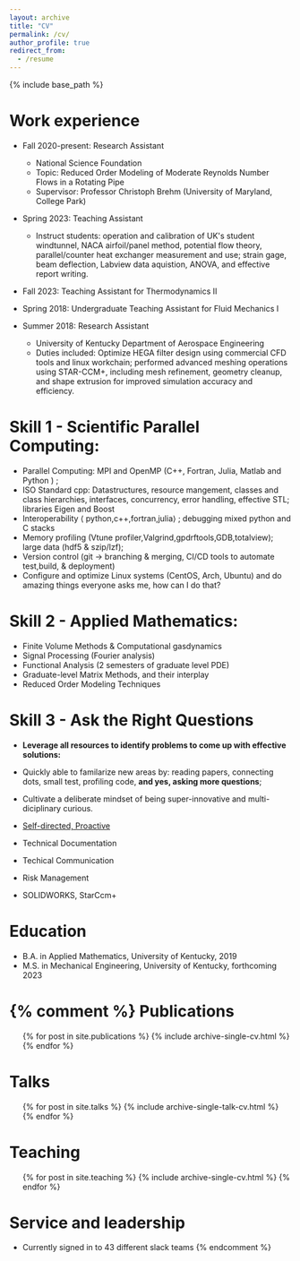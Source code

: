 ```yaml
---
layout: archive
title: "CV"
permalink: /cv/
author_profile: true
redirect_from:
  - /resume
---
```


{% include base_path %}

Work experience
======

* Fall 2020-present: Research Assistant
  * National Science Foundation
  * Topic: Reduced Order Modeling of Moderate Reynolds Number Flows in a Rotating Pipe
  * Supervisor: Professor Christoph Brehm (University of Maryland, College Park)

* Spring 2023: Teaching Assistant
   * Instruct students: operation and calibration of UK's student windtunnel, NACA airfoil/panel method, potential flow theory, parallel/counter heat exchanger measurement and use; strain gage, beam deflection, Labview data aquistion, ANOVA, and effective report writing.
* Fall 2023: Teaching Assistant for Thermodynamics II
* Spring 2018: Undergraduate Teaching Assistant for Fluid Mechanics I
* Summer 2018: Research Assistant
  * University of Kentucky Department of Aerospace Engineering
  * Duties included: Optimize HEGA filter design using commercial CFD tools and linux workchain; performed advanced meshing operations using STAR-CCM+, including mesh refinement, geometry cleanup, and shape extrusion for improved simulation accuracy and efficiency.



Skill 1 - Scientific Parallel Computing:
======

- Parallel Computing: MPI and OpenMP (C++, Fortran, Julia, Matlab and Python ) ;<br>
- ISO Standard cpp: Datastructures, resource mangement, classes and class hierarchies, interfaces, concurrency, error handling, effective STL; libraries Eigen and Boost  <br>
- Interoperability $\langle$ python,c++,fortran,julia$\rangle$ ; debugging mixed python and C stacks
- Memory profiling (Vtune profiler,Valgrind,gpdrftools,GDB,totalview); large data (hdf5 & szip/lzf);<br>
- Version control (git → branching & merging, CI/CD tools to automate test,build, & deployment)<br>
- Configure and optimize Linux systems (CentOS, Arch, Ubuntu) and do amazing things everyone asks me, how can I do that?<br>


Skill 2 - Applied Mathematics:
======

  * Finite Volume Methods & Computational gasdynamics
  * Signal Processing (Fourier analysis)
  * Functional Analysis (2 semesters of graduate level PDE)
  * Graduate-level Matrix Methods, and their interplay
  * Reduced Order Modeling Techniques

Skill 3 - Ask the Right Questions
======

*  <b>Leverage all resources to identify problems to come up with effective solutions: </b> 
* Quickly able to familarize new areas by: reading papers, connecting dots, small test, profiling code, <b> and yes, asking more questions</b>; 
* Cultivate a deliberate mindset of being super-innovative and multi-diciplinary curious.

* <u>Self-directed, Proactive</u>
* Technical Documentation 
* Techical Communication
* Risk Management 
* SOLIDWORKS, StarCcm+

Education
======
* B.A. in Applied Mathematics, University of Kentucky, 2019
* M.S. in Mechanical Engineering, University of Kentucky, forthcoming 2023



{% comment %}
Publications
======
  <ul>{% for post in site.publications %}
    {% include archive-single-cv.html %}
  {% endfor %}</ul>
  
Talks
======
  <ul>{% for post in site.talks %}
    {% include archive-single-talk-cv.html %}
  {% endfor %}</ul>
  
Teaching
======
  <ul>{% for post in site.teaching %}
    {% include archive-single-cv.html %}
  {% endfor %}</ul>
  
Service and leadership
======
* Currently signed in to 43 different slack teams
{% endcomment %}
